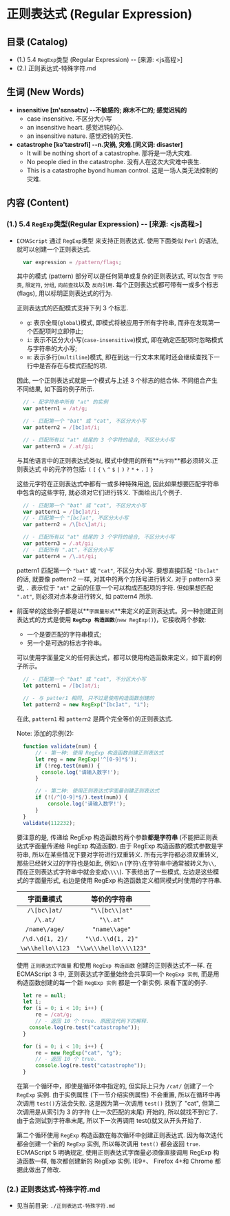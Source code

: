 # 正则表达式 (Regular Expression)

## 目录 (Catalog)
- (1.) 5.4 `RegExp`类型 (Regular Expression) -- [来源: <js高程>]
- (2.) 正则表达式-特殊字符.md


## 生词 (New Words)
- **insensitive [ɪn'sɛnsətɪv] --不敏感的; 麻木不仁的; 感觉迟钝的**
    + case insensitive. 不区分大小写
    + an insensitive heart. 感觉迟钝的心.
    + an insensitive nature. 感觉迟钝的天性.
- **catastrophe [kə'tæstrəfi] --n.灾祸, 灾难.[同义词: disaster]**
    + It will be nothing short of a catastrophe. 那将是一场大灾难.
    + No people died in the catastrophe. 没有人在这次大灾难中丧生.
    + This is a catastrophe byond human control. 这是一场人类无法控制的灾难.
    



## 内容 (Content)
### (1.) 5.4 `RegExp`类型(Regular Expression) -- [来源: <js高程>]
- `ECMAScript` 通过 `RegExp`类型 来支持正则表达式. 使用下面类似 `Perl` 的语法, 
  就可以创建一个正则表达式. 
  ```js
    var expression = /pattern/flags;
  ```
  其中的模式 (pattern) 部分可以是任何简单或复杂的正则表达式, 可以包含 `字符类`,
  `限定符`, `分组`, `向前查找`以及 `反向引用`. 每个正则表达式都可带有一或多个标志
  (flags), 用以标明正则表达式的行为.
  
  正则表达式的匹配模式支持下列 3 个标志. 
    + `g`: 表示全局(`global`)模式, 即模式将被应用于所有字符串, 
      而非在发现第一个匹配项时立即停止;
    + `i`: 表示不区分大小写(`case-insensitive`)模式,
      即在确定匹配项时忽略模式与字符串的大小写;
    + `m`: 表示多行(`multiline`)模式,
      即在到达一行文本末尾时还会继续查找下一行中是否存在与模式匹配的项. 

  因此, 一个正则表达式就是一个模式与上述 3 个标志的组合体. 不同组合产生不同结果,
  如下面的例子所示. 
  ```js      
    // - 配字符串中所有 "at" 的实例
    var pattern1 = /at/g;

    // - 匹配第一个 "bat" 或 "cat", 不区分大小写
    var pattern2 = /[bc]at/i;

    // - 匹配所有以 "at" 结尾的 3 个字符的组合, 不区分大小写
    var pattern3 = /.at/gi;
  ```
  与其他语言中的正则表达式类似, 模式中使用的所有**`元字符`**都必须转义.正则表达式
  中的元字符包括: `(` `[` `{` `\` `^` `$` `|` `)` `?` `*` `+` `.` `]` `}`

  这些元字符在正则表达式中都有一或多种特殊用途, 因此如果想要匹配字符串中包含的这些字符,
  就必须对它们进行转义. 下面给出几个例子.
  ```js
    // - 匹配第一个 "bat" 或 "cat", 不区分大小写
    var pattern1 = /[bc]at/i;
    // - 匹配第一个 "[bc]at", 不区分大小写
    var pattern2 = /\[bc\]at/i;

    // - 匹配所有以 "at" 结尾的 3 个字符的组合, 不区分大小写
    var pattern3 = /.at/gi;
    // - 匹配所有 ".at"，不区分大小写
    var pattern4 = /\.at/gi;
  ```
  pattern1 匹配第一个 `"bat"` 或 `"cat"`, 不区分大小写. 要想直接匹配 `"[bc]at"`
  的话, 就要像 pattern2 一样, 对其中的两个方括号进行转义. 对于 pattern3 来说,
  `.` 表示位于 `"at"` 之前的任意一个可以构成匹配项的字符. 但如果想匹配 `".at"`, 
  则必须对点本身进行转义, 如 pattern4 所示. 

- 前面举的这些例子都是以**`字面量形式`**来定义的正则表达式。另一种创建正则表达式的方式是使用
  **`RegExp 构造函数`**(`new RegExp()`)，它接收两个参数:
    + 一个是要匹配的字符串模式;
    + 另一个是可选的标志字符串。

  可以使用字面量定义的任何表达式，都可以使用构造函数来定义，如下面的例子所示。
  ```js
    // - 匹配第一个 "bat" 或 "cat", 不分区大小写
    let pattern1 = /[bc]at/i;
    
    // - 与 patter1 相同, 只不过是使用构造函数创建的
    let pattern2 = new RegExp("[bc]at", "i");
  ```
  在此, `pattern1` 和 `pattern2` 是两个完全等价的正则表达式. 
  
  Note: 添加的示例(2):
  ```js
    function validate(num) {
        // - 第一种: 使用 RegExp 构造函数创建正则表达式
        let reg = new RegExp('^[0-9]*$');
        if (!reg.test(num)) {
          console.log('请输入数字!');
        }
  
        // - 第二种: 使用正则表达式字面量创建正则表达式 
        if (!(/^[0-9]*$/).test(num)) {
            console.log('请输入数字!');
        }
    }
    validate(112232);
  ```
  要注意的是, 传递给 RegExp 构造函数的两个参数**都是字符串**
  (不能把正则表达式字面量传递给 RegExp 构造函数). 由于 RegExp 构造函数的模式参数是字符串,
  所以在某些情况下要对字符进行双重转义. 所有元字符都必须双重转义,那些已经转义过的字符也是如此,
  例如`\n` (字符`\`在字符串中通常被转义为`\\`, 而在正则表达式字符串中就会变成`\\\\`).
  下表给出了一些模式, 左边是这些模式的字面量形式, 右边是使用 RegExp 
  构造函数定义相同模式时使用的字符串. 
  
  |字面量模式|等价的字符串|
  |:---:|:---:|
  | `/\[bc\]at/` | `"\\[bc\\]at"` |
  | `/\.at/` | `"\\.at"` |
  | `/name\/age/` | `"name\\age"` |
  | `/\d.\d{1, 2}/` | `"\\d.\\d{1, 2}"` |
  | `\w\\hello\\123` | `"\\w\\\hello\\\\123"` |
  
  使用 `正则表达式字面量` 和使用 `RegExp 构造函数` 创建的正则表达式不一样. 在
  ECMAScript 3 中, 正则表达式字面量始终会共享同一个 `RegExp 实例`,
  而是用构造函数创建的每一个新 `RegExp 实例` 都是一个新实例. 来看下面的例子.
  ```js
    let re = null;
    let i;
    for (i = 0; i < 10; i++) {
        re = /cat/g;
        // - 返回 10 个 true. 原因见代码下的解释.
      console.log(re.test("catastrophe"));
    }
  
    for (i = 0; i < 10; i++) {
        re = new RegExp("cat", "g");
        // - 返回 10 个 true.
        console.log(re.test("catastrophe"));
    }
  ```
  在第一个循环中，即使是循环体中指定的, 但实际上只为 `/cat/` 创建了一个 `RegExp` 实例.
  由于实例属性 (下一节介绍实例属性) 不会重置, 所以在循环中再次调用 `test()`方法会失败. 
  这是因为第一次调用 `test()` 找到了 "cat", 但第二次调用是从索引为 3 的字符
  (上一次匹配的末尾) 开始的, 所以就找不到它了. 由于会测试到字符串末尾, 
  所以下一次再调用 test()就又从开头开始了. 
  
  第二个循环使用 `RegExp` 构造函数在每次循环中创建正则表达式. 
  因为每次迭代都会创建一个新的 `RegExp` 实例, 所以每次调用 `test()` 都会返回 `true`.
  ECMAScript 5 明确规定, 使用正则表达式字面量必须像直接调用 RegExp 构造函数一样, 
  每次都创建新的 RegExp 实例.  IE9+、 Firefox 4+和 Chrome 都据此做出了修改. 


### (2.) 正则表达式-特殊字符.md
- 见当前目录: `./正则表达式-特殊字符.md`
